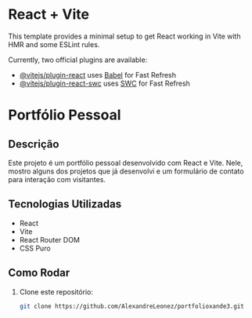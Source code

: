 # React + Vite

This template provides a minimal setup to get React working in Vite with HMR and some ESLint rules.

Currently, two official plugins are available:

- [@vitejs/plugin-react](https://github.com/vitejs/vite-plugin-react/blob/main/packages/plugin-react/README.md) uses [Babel](https://babeljs.io/) for Fast Refresh
- [@vitejs/plugin-react-swc](https://github.com/vitejs/vite-plugin-react-swc) uses [SWC](https://swc.rs/) for Fast Refresh
# Portfólio Pessoal

## Descrição

Este projeto é um portfólio pessoal desenvolvido com React e Vite. Nele, mostro alguns dos projetos que já desenvolvi e um formulário de contato para interação com visitantes.

## Tecnologias Utilizadas

- React
- Vite
- React Router DOM
- CSS Puro

## Como Rodar

1. Clone este repositório:
   ```bash
   git clone https://github.com/AlexandreLeonez/portfolioxande3.git
